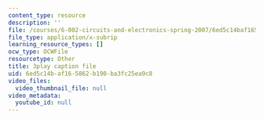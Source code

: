 ```yaml
---
content_type: resource
description: ''
file: /courses/6-002-circuits-and-electronics-spring-2007/6ed5c14baf165862b190ba3fc25ea9c8_-gRXU-O1FY4.vtt
file_type: application/x-subrip
learning_resource_types: []
ocw_type: OCWFile
resourcetype: Other
title: 3play caption file
uid: 6ed5c14b-af16-5862-b190-ba3fc25ea9c8
video_files:
  video_thumbnail_file: null
video_metadata:
  youtube_id: null
---
```

